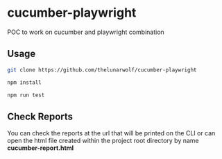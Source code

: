 # cucumber-playwright

POC to work on cucumber and playwright combination

## Usage

```bash
git clone https://github.com/thelunarwolf/cucumber-playwright

npm install

npm run test
```
## Check Reports
You can check the reports at the url that will be printed on the CLI or can open the html file created within the project root directory by name **cucumber-report.html**
